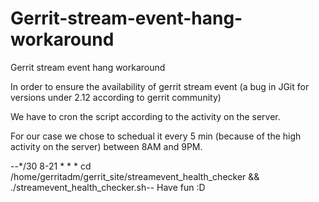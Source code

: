# Gerrit-stream-event-hang-workaround
Gerrit stream event hang workaround

In order to ensure the availability of gerrit stream event (a bug in JGit for versions under 2.12 according to gerrit community)

We have to cron the script according to the activity on the server.

For our case we chose to schedual it every 5 min (because of the high activity on the server) between 8AM and 9PM.


--*/30 8-21 * * * cd /home/gerritadm/gerrit_site/streamevent_health_checker && ./streamevent_health_checker.sh--
Have fun :D
